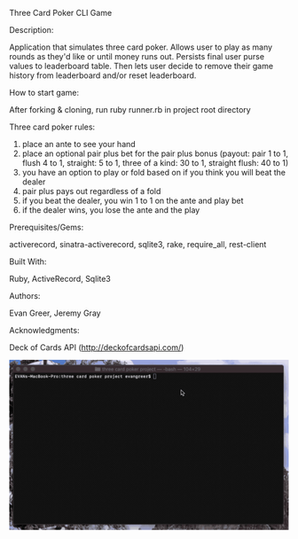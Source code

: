 Three Card Poker CLI Game

Description:

Application that simulates three card poker. Allows user to play as many rounds as they'd like or until money runs out. Persists final user purse values to leaderboard table. Then lets user decide to remove their game history from leaderboard and/or reset leaderboard.

How to start game: 

After forking & cloning, run ruby runner.rb in project root directory

Three card poker rules:
1) place an ante to see your hand
2) place an optional pair plus bet for the pair plus bonus (payout: pair 1 to 1, flush 4 to 1, straight: 5 to 1, three of a kind: 30 to 1, straight flush: 40 to 1)
3) you have an option to play or fold based on if you think you will beat the dealer
4) pair plus pays out regardless of a fold
5) if you beat the dealer, you win 1 to 1 on the ante and play bet
6) if the dealer wins, you lose the ante and the play

Prerequisites/Gems:

  activerecord,
  sinatra-activerecord,
  sqlite3, 
  rake,
  require_all,
  rest-client

Built With:

  Ruby,
  ActiveRecord,
  Sqlite3

Authors:

  Evan Greer, Jeremy Gray

Acknowledgments:

  Deck of Cards API (http://deckofcardsapi.com/)

![](demo.gif)
